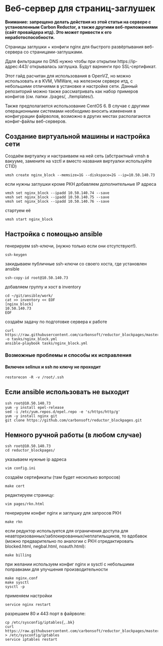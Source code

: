 # Веб-сервер для страниц-заглушек

**Внимание: запрещено делать действия из этой статьи на сервере с установленным Carbon Reductor, а также другими веб-приложениями (сайт провайдера итд). Это может привести к его неработоспособности.**

Страницы заглушки + конфиги nginx для быстрого развёртывания веб-сервера со страницами-заглушками.

Ддля фильтрации по DNS нужно чтобы при открытии https://ip-адрес:443/ открывалась заглушка. Будут варнинги про SSL-сертификат.

Этот гайд расчитан для использования в OpenVZ, но можно использовать и в KVM, VMWare, на железном сервере итд, с небольшими отличиями в установке и настройке сети. Данный репозиторий можно также рассматривать как набор примеров конфигов (см. папки ./pages/, ./templates/).

Также предполагается использование CentOS 6. В случае с другими операционными системами необходимо вносить изменения в конфигурации файрволов, возможно в других местах располагаются конфиг-файлы веб-серверов.

## Создание виртуальной машины и настройка сети

Создаём виртуалку и настраиваем на ней сеть (абстрактный vmsh в вакууме, замените на vzctl и вместо названия виртуалки используйте CTID)

    vmsh create nginx_block --memsize=1G --diskspace=2G --ip=10.50.140.73

если нужны заглушки кроме РКН добавляем дополнительные IP адреса

    vmsh set nginx_block --ipadd 10.50.140.74 --save
    vmsh set nginx_block --ipadd 10.50.140.75 --save
    vmsh set nginx_block --ipadd 10.50.140.76 --save
    
стартуем её

    vmsh start nginx_block

## Настройка с помощью ansible

генерируем ssh-ключи, (нужно только если они отсутствуют!).

    ssh-keygen

закидываем публичные ssh-ключи со своего хоста, где установлен ansible

    ssh-copy-id root@10.50.140.73
    
добавляем группу и хост в inventory
    
    cd ~/git/ansible/work/
    cat >> inventory << EOF
    [nginx_block]
    10.50.140.73
    EOF
    
создаём задачу по подготовке сервера к работе

    curl https://raw.githubusercontent.com/carbonsoft/reductor_blockpages/master/nginx_block.yml -o tasks/nginx_block.yml
    ansible-playbook tasks/nginx_block.yml

### Возможные проблемы и способы их исправления

#### Включен selinux и ssh по ключу не проходит

    restorecon -R -v /root/.ssh

## Если ansible использовать не выходит

    ssh root@10.50.140.73
    yum -y install epel-release
    sed -i /etc/yum.repos.d/epel.repo -e 's/https/http/g'
    yum -y install nginx git
    git clone https://github.com/carbonsoft/reductor_blockpages.git

## Немного ручной работы (в любом случае)

    ssh root@10.50.140.73
    cd reductor_blockpages/
    
указываем нужные ip адреса

    vim config.ini

создаём сертификаты (там будет несколько вопросов)

    make cert

редактируем страницу:
    
    vim pages/rkn.html
    
генерируем конфиг nginx и заглушку для запросов РКН

    make rkn
    
если редуктор используется для ограничения доступа для неавторизованных/заблокированных/неплатильщиков, то вдобавок (можно предварительно по аналогии с РКН отредактировать blocked.html, negbal.html, noauth.html):

    make billing
    
при желании используем конфиг nginx и sysctl с небольшими поправками для улучшения производительности

    make nginx.conf
    make sysctl
    sysctl -p

применяем настройки    

    service nginx restart

разрешаем 80 и 443 порт в файрволе:

    cp /etc/sysconfig/iptables{,.bk}
    curl https://raw.githubusercontent.com/carbonsoft/reductor_blockpages/master/templates/iptables > /etc/sysconfig/iptables
    service iptables restart
